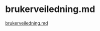 # brukerveiledning.md
[brukerveiledning.md](https://github.com/user-attachments/files/20863375/brukerveiledning.md)

